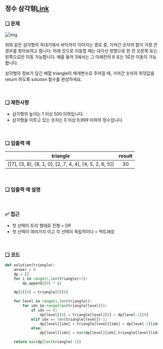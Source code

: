 ## 정수 삼각형[Link](https://school.programmers.co.kr/learn/courses/30/lessons/43105)


### ❑ 문제
![img](https://grepp-programmers.s3.amazonaws.com/files/production/97ec02cc39/296a0863-a418-431d-9e8c-e57f7a9722ac.png)

위와 같은 삼각형의 꼭대기에서 바닥까지 이어지는 경로 중, 거쳐간 숫자의 합이 가장 큰 경우를 찾아보려고 합니다. 아래 칸으로 이동할 때는 대각선 방향으로 한 칸 오른쪽 또는 왼쪽으로만 이동 가능합니다. 예를 들어 3에서는 그 아래칸의 8 또는 1로만 이동이 가능합니다.

삼각형의 정보가 담긴 배열 triangle이 매개변수로 주어질 때, 거쳐간 숫자의 최댓값을 return 하도록 solution 함수를 완성하세요.

<br>

### ❑ 제한사항
- 삼각형의 높이는 1 이상 500 이하입니다.
- 삼각형을 이루고 있는 숫자는 0 이상 9,999 이하의 정수입니다.

<br>

### ❑ 입출력 예
| triangle | result |
|:-----------------:|:------------:|
|[[7], [3, 8], [8, 1, 0], [2, 7, 4, 4], [4, 5, 2, 6, 5]]|30|

<br>

### ❑ 입출력 예 설명

<br>

### ✅ 접근
- 첫 선택이 트리 형태로 진행 = DP
- 첫 선택이 여러가지 이고 각 선택이 독립적이다 = 백트래킹

<br>

### ❑ 코드
```Python
def solution(triangle):
    answer = 0
    dp = []
    for i in range(1,len(triangle)+1):
        dp.append([0] * i)
    
    dp[0][0] = triangle[0][0]
    
    for level in range(1,len(triangle)):
        for idx in range(len(triangle[level])):
            if idx == 0:
                dp[level][0] = triangle[level][0] + dp[level-1][0]
            elif idx == len(triangle[level])-1:
                dp[level][idx] = triangle[level][idx] + dp[level-1][idx-1]
            else:
                dp[level][idx] = max(dp[level][idx],triangle[level][idx]+dp[level-1][idx-1],triangle[level][idx]+dp[level-1][idx])
                
    return max(dp[len(triangle)-1])

```